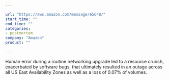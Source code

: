 ```yaml
---

url: "https://aws.amazon.com/message/65648/"
start_time: ""
end_time: ""
categories:
- postmortem
company: "Amazon"
product: ""

---
```


Human error during a routine networking upgrade led to a resource crunch, exacerbated by software bugs, that ultimately resulted in an outage across all US East Availability Zones as well as a loss of 0.07% of volumes.
